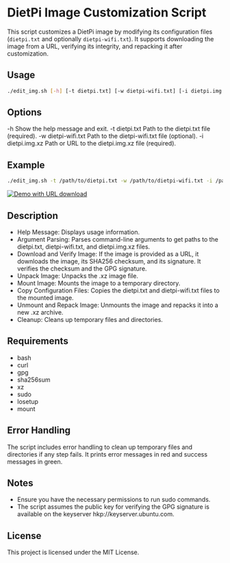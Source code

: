# DietPi Image Customization Script

This script customizes a DietPi image by modifying its configuration files (`dietpi.txt` and optionally `dietpi-wifi.txt`). It supports downloading the image from a URL, verifying its integrity, and repacking it after customization.

## Usage

```bash
./edit_img.sh [-h] [-t dietpi.txt] [-w dietpi-wifi.txt] [-i dietpi.img.xz]
```

## Options
-h Show the help message and exit.
-t dietpi.txt Path to the dietpi.txt file (required).
-w dietpi-wifi.txt Path to the dietpi-wifi.txt file (optional).
-i dietpi.img.xz Path or URL to the dietpi.img.xz file (required).

## Example
```bash
./edit_img.sh -t /path/to/dietpi.txt -w /path/to/dietpi-wifi.txt -i /path/to/dietpi.img.xz
```

[![Demo with URL download](https://asciinema.org/a/NGIFjNhs4suD1DKgbhgTJmwMD.svg)](https://asciinema.org/a/NGIFjNhs4suD1DKgbhgTJmwMD)

## Description
- Help Message: Displays usage information.
- Argument Parsing: Parses command-line arguments to get paths to the dietpi.txt, dietpi-wifi.txt, and dietpi.img.xz files.
- Download and Verify Image: If the image is provided as a URL, it downloads the image, its SHA256 checksum, and its signature. It verifies the checksum and the GPG signature.
- Unpack Image: Unpacks the .xz image file.
- Mount Image: Mounts the image to a temporary directory.
- Copy Configuration Files: Copies the dietpi.txt and dietpi-wifi.txt files to the mounted image.
- Unmount and Repack Image: Unmounts the image and repacks it into a new .xz archive.
- Cleanup: Cleans up temporary files and directories.

## Requirements
- bash
- curl
- gpg
- sha256sum
- xz
- sudo
- losetup
- mount

## Error Handling
The script includes error handling to clean up temporary files and directories if any step fails. It prints error messages in red and success messages in green.

## Notes
- Ensure you have the necessary permissions to run sudo commands.
- The script assumes the public key for verifying the GPG signature is available on the keyserver hkp://keyserver.ubuntu.com.

## License
This project is licensed under the MIT License. 